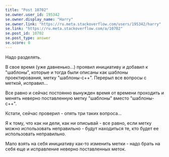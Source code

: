 ```yaml
---
title: "Post 10702"
se.owner.user_id: 195342
se.owner.display_name: "Harry"
se.owner.link: "https://ru.meta.stackoverflow.com/users/195342/harry"
se.link: "https://ru.meta.stackoverflow.com/a/10702"
se.post_id: 10702
se.post_type: answer
se.score: 0
---
```

<p>Надо разделять.</p>
<p>В свое время (уже давненько...) проявил инициативу и добавил к &quot;шаблоны&quot;, которые и тогда были описаны как шаблоны проектирования, метку &quot;шаблоны-с++&quot;. Перерыл все вопросы с меткой, исправил...</p>
<p>Все равно и сейчас постоянно вынужден время от времени проходить и менять неверно поставленную метку &quot;шаблоны&quot; вместо &quot;шаблоны-с++&quot;.</p>
<p>Кстати, сейчас проверил - опять три таких вопроса...</p>
<p>Я к тому, что как ни дели, как ни описывай - все равно, если метку можно использовать неправильно - будут находиться те, кто будет ее использовать неправильно.</p>
<p>Мало взять на себя инициативу как-то изменить метки - надо брать на себя еще и исправление неверно поставленных меток.</p>
